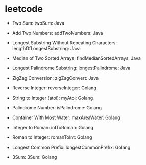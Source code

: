 # leetcode
- Two Sum: twoSum: Java
- Add Two Numbers: addTwoNumbers: Java
- Longest Substring Without Repeating Characters: lengthOfLongestSubstring: Java
- Median of Two Sorted Arrays: findMedianSortedArrays: Java
- Longest Palindrome Substring: longestPalindrome: Java
- ZigZag Conversion: zigZagConvert: Java
- Reverse Integer: reverseInteger: Golang
- String to Integer (atoi): myAtoi: Golang
- Palindrome Number: isPalindrome: Golang

- Container With Most Water: maxAreaWater: Golang
- Integer to Roman: intToRoman: Golang
- Roman to Integer: romanToInt: Golang
- Longest Common Prefix: longestCommonPrefix: Golang
- 3Sum: 3Sum: Golang
